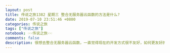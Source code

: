 ```yaml
---
layout: post
title: 传说之旅1382 星期三 整合无服务器云函数的方法是什么? 
date: 2019-07-10 23:51:46 +0800 
categories: 传说之旅 
tags: ["传说之旅"]
notebook: ☞☞传说之旅☜☜
comments: false
description: 很想去整合无服务器云函数，一直觉得现在的开发方式很不友好，如何更友好的去开发无服务云函数，值得我去思考和发散思维？
---
```

